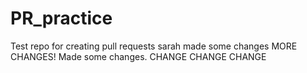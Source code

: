 # PR_practice
Test repo for creating pull requests
sarah made some changes
MORE CHANGES!
Made some changes.
CHANGE CHANGE CHANGE
